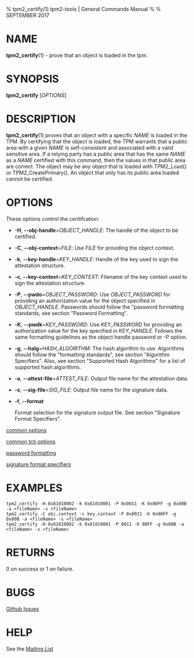 % tpm2_certify(1) tpm2-tools | General Commands Manual
%
% SEPTEMBER 2017

# NAME

**tpm2_certify**(1) - prove that an object is loaded in the tpm.

# SYNOPSIS

**tpm2_certify** [*OPTIONS*]

# DESCRIPTION

**tpm2_certify**(1) proves that an object with a specific _NAME_ is loaded in the TPM.
By certifying that the object is loaded, the TPM warrants that a public area
with a given _NAME_ is self-consistent and associated with a valid sensitive area.
If a relying party has a public area that has the same _NAME_ as a _NAME_ certified
with this command, then the values in that public area are correct. The object
may be any object that is loaded with TPM2_Load() or TPM2_CreatePrimary().
An object that only has its public area loaded cannot be certified.

# OPTIONS

These options control the ceritifcation:

  * **-H**, **--obj-handle**=_OBJECT\_HANDLE_:
    The handle of the object to be certified.

  * **-C**, **--obj-context**=_FILE_:
    Use _FILE_ for providing the object context.

  * **-k**, **--key-handle**=_KEY\_HANDLE_:
    Handle of the key used to sign the attestation  structure.

  * **-c**, **--key-context**=_KEY\_CONTEXT_:
    Filename of the key context used to sign the  attestation structure.

  * **-P**, **--pwdo**=_OBJECT\_PASSWORD_:
    Use _OBJECT\_PASSWORD_ for providing an authorization value for the object specified
    in _OBJECT\_HANDLE_.
    Passwords should follow the "password formatting standards, see section
    "Password Formatting".

  * **-K**, **--pwdk**=_KEY\_PASSWORD_:
    Use _KEY_PASSWORD_ for providing an authorization value for the key specified
    in _KEY\_HANDLE_.
    Follows the same formatting guidelines as the object handle password or
    -P option.

  * **-g**, **\--halg**=_HASH\_ALGORITHM_:
    The hash algorithm to use.
    Algorithms should follow the "formatting standards", see section
    "Algorithm Specifiers".
    Also, see section "Supported Hash Algorithms" for a list of supported hash
    algorithms.

  * **-a**, **--attest-file**=_ATTEST\_FILE_:
    Output file name for the attestation data.

  * **-s**, **--sig-file**=_SIG\_FILE_:
    Output file name for the signature data.

  * **-f**, **--format**

    Format selection for the signature output file. See section "Signature Format Specifiers".

[common options](common/options.md)

[common tcti options](common/tcti.md)

[password formatting](common/password.md)

[signature format specifiers](common/signature.md)

# EXAMPLES

```
tpm2_certify -H 0x81010002 -k 0x81010001 -P 0x0011 -K 0x00FF -g 0x00B -a <fileName> -s <fileName>
tpm2_certify -C obj.context -c key.context -P 0x0011 -K 0x00FF -g 0x00B -a <fileName> -s <fileName>
tpm2_certify -H 0x81010002 -k 0x81010001 -P 0011 -K 00FF -g 0x00B -a <fileName> -s <fileName>
```

# RETURNS

0 on success or 1 on failure.

# BUGS

[Github Issues](https://github.com/01org/tpm2-tools/issues)

# HELP

See the [Mailing List](https://lists.01.org/mailman/listinfo/tpm2)


